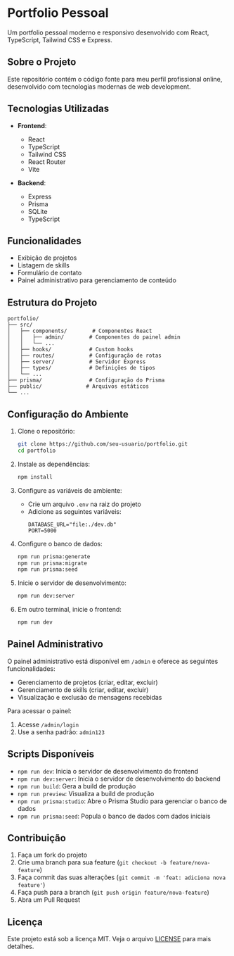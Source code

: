 # Portfolio Pessoal

Um portfolio pessoal moderno e responsivo desenvolvido com React, TypeScript, Tailwind CSS e Express.

## Sobre o Projeto

Este repositório contém o código fonte para meu perfil profissional online, desenvolvido com tecnologias modernas de web development.

## Tecnologias Utilizadas

- **Frontend**:
  - React
  - TypeScript
  - Tailwind CSS
  - React Router
  - Vite

- **Backend**:
  - Express
  - Prisma
  - SQLite
  - TypeScript

## Funcionalidades

- Exibição de projetos
- Listagem de skills
- Formulário de contato
- Painel administrativo para gerenciamento de conteúdo

## Estrutura do Projeto

```
portfolio/
├── src/
│   ├── components/        # Componentes React
│   │   ├── admin/        # Componentes do painel admin
│   │   └── ...
│   ├── hooks/            # Custom hooks
│   ├── routes/           # Configuração de rotas
│   ├── server/           # Servidor Express
│   ├── types/            # Definições de tipos
│   └── ...
├── prisma/               # Configuração do Prisma
├── public/              # Arquivos estáticos
└── ...
```

## Configuração do Ambiente

1. Clone o repositório:
   ```bash
   git clone https://github.com/seu-usuario/portfolio.git
   cd portfolio
   ```

2. Instale as dependências:
   ```bash
   npm install
   ```

3. Configure as variáveis de ambiente:
   - Crie um arquivo `.env` na raiz do projeto
   - Adicione as seguintes variáveis:
     ```
     DATABASE_URL="file:./dev.db"
     PORT=5000
     ```

4. Configure o banco de dados:
   ```bash
   npm run prisma:generate
   npm run prisma:migrate
   npm run prisma:seed
   ```

5. Inicie o servidor de desenvolvimento:
   ```bash
   npm run dev:server
   ```

6. Em outro terminal, inicie o frontend:
   ```bash
   npm run dev
   ```

## Painel Administrativo

O painel administrativo está disponível em `/admin` e oferece as seguintes funcionalidades:

- Gerenciamento de projetos (criar, editar, excluir)
- Gerenciamento de skills (criar, editar, excluir)
- Visualização e exclusão de mensagens recebidas

Para acessar o painel:
1. Acesse `/admin/login`
2. Use a senha padrão: `admin123`

## Scripts Disponíveis

- `npm run dev`: Inicia o servidor de desenvolvimento do frontend
- `npm run dev:server`: Inicia o servidor de desenvolvimento do backend
- `npm run build`: Gera a build de produção
- `npm run preview`: Visualiza a build de produção
- `npm run prisma:studio`: Abre o Prisma Studio para gerenciar o banco de dados
- `npm run prisma:seed`: Popula o banco de dados com dados iniciais

## Contribuição

1. Faça um fork do projeto
2. Crie uma branch para sua feature (`git checkout -b feature/nova-feature`)
3. Faça commit das suas alterações (`git commit -m 'feat: adiciona nova feature'`)
4. Faça push para a branch (`git push origin feature/nova-feature`)
5. Abra um Pull Request

## Licença

Este projeto está sob a licença MIT. Veja o arquivo [LICENSE](LICENSE) para mais detalhes. 